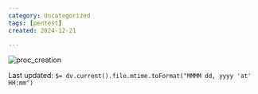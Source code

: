 ```yaml
---
category: Uncategorized
tags: [pentest]
created: 2024-12-21

---
```

![proc_creation](proc_creation.png)


Last updated: `$= dv.current().file.mtime.toFormat("MMMM dd, yyyy 'at' HH:mm")`
